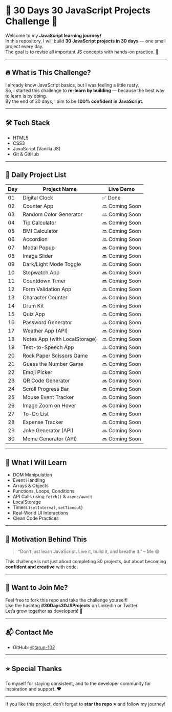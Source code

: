 # 🧠 30 Days 30 JavaScript Projects Challenge 🚀

Welcome to my **JavaScript learning journey!**  
In this repository, I will build **30 JavaScript projects in 30 days** — one small project every day.  
The goal is to revise all important JS concepts with hands-on practice. 💪

---

## 🔥 What is This Challenge?

I already know JavaScript basics, but I was feeling a little rusty.  
So, I started this challenge to **re-learn by building** — because the best way to learn is by doing.  
By the end of 30 days, I aim to be **100% confident in JavaScript**.

---

## 🛠️ Tech Stack

- HTML5
- CSS3
- JavaScript (Vanilla JS)
- Git & GitHub

---

## 📅 Daily Project List

| Day | Project Name                     | Live Demo |
|-----|----------------------------------|------------|
| 01  | Digital Clock                    | ✅ Done |
| 02  | Counter App                      | 🔜 Coming Soon |
| 03  | Random Color Generator           | 🔜 Coming Soon |
| 04  | Tip Calculator                   | 🔜 Coming Soon |
| 05  | BMI Calculator                   | 🔜 Coming Soon |
| 06  | Accordion                        | 🔜 Coming Soon |
| 07  | Modal Popup                      | 🔜 Coming Soon |
| 08  | Image Slider                     | 🔜 Coming Soon |
| 09  | Dark/Light Mode Toggle           | 🔜 Coming Soon |
| 10  | Stopwatch App                    | 🔜 Coming Soon |
| 11  | Countdown Timer                  | 🔜 Coming Soon |
| 12  | Form Validation App              | 🔜 Coming Soon |
| 13  | Character Counter                | 🔜 Coming Soon |
| 14  | Drum Kit                         | 🔜 Coming Soon |
| 15  | Quiz App                         | 🔜 Coming Soon |
| 16  | Password Generator               | 🔜 Coming Soon |
| 17  | Weather App (API)                | 🔜 Coming Soon |
| 18  | Notes App (with LocalStorage)    | 🔜 Coming Soon |
| 19  | Text-to-Speech App               | 🔜 Coming Soon |
| 20  | Rock Paper Scissors Game         | 🔜 Coming Soon |
| 21  | Guess the Number Game            | 🔜 Coming Soon |
| 22  | Emoji Picker                     | 🔜 Coming Soon |
| 23  | QR Code Generator                | 🔜 Coming Soon |
| 24  | Scroll Progress Bar              | 🔜 Coming Soon |
| 25  | Mouse Event Tracker              | 🔜 Coming Soon |
| 26  | Image Zoom on Hover              | 🔜 Coming Soon |
| 27  | To-Do List                       | 🔜 Coming Soon |
| 28  | Expense Tracker                  | 🔜 Coming Soon |
| 29  | Joke Generator (API)             | 🔜 Coming Soon |
| 30  | Meme Generator (API)             | 🔜 Coming Soon |

---

## 🎯 What I Will Learn

- DOM Manipulation
- Event Handling
- Arrays & Objects
- Functions, Loops, Conditions
- API Calls using `fetch()` & `async/await`
- LocalStorage
- Timers (`setInterval`, `setTimeout`)
- Real-World UI Interactions
- Clean Code Practices

---

## 📌 Motivation Behind This

> “Don’t just learn JavaScript. Live it, build it, and breathe it.” – Me 😄

This challenge is not just about completing 30 projects, but about becoming **confident and creative** with code.

---

## 💬 Want to Join Me?

Feel free to fork this repo and take the challenge yourself!  
Use the hashtag **#30Days30JSProjects** on LinkedIn or Twitter.  
Let’s grow together as developers! 🌱

---

## 📬 Contact Me

- GitHub: [@tarun-102](https://github.com/tarun-102)

---

## ⭐ Special Thanks

To myself for staying consistent, and to the developer community for inspiration and support. ❤️

---

If you like this project, don’t forget to **star the repo ⭐** and follow my journey!
